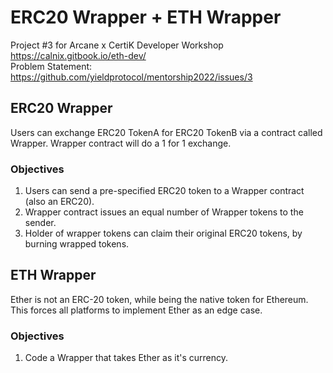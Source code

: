 # ERC20 Wrapper + ETH Wrapper
Project #3 for Arcane x CertiK Developer Workshop https://calnix.gitbook.io/eth-dev/ <br>
Problem Statement: https://github.com/yieldprotocol/mentorship2022/issues/3

## ERC20 Wrapper
Users can exchange ERC20 TokenA for ERC20 TokenB via a contract called Wrapper. Wrapper contract will do a 1 for 1 exchange.

### Objectives
1. Users can send a pre-specified ERC20 token to a Wrapper contract (also an ERC20).
2. Wrapper contract issues an equal number of Wrapper tokens to the sender.
3. Holder of wrapper tokens can claim their original ERC20 tokens, by burning wrapped tokens.

## ETH Wrapper
Ether is not an ERC-20 token, while being the native token for Ethereum. This forces all platforms to implement Ether as an edge case. 

### Objectives
1. Code a Wrapper that takes Ether as it's currency.
